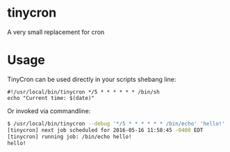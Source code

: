 # tinycron
A very small replacement for cron

# Usage

TinyCron can be used directly in your scripts shebang line:
```
#!/usr/local/bin/tinycron */5 * * * * * * /bin/sh
echo "Current time: $(date)"
```

Or invoked via commandline:
```bash
$ /usr/local/bin/tinycron --debug '*/5 * * * * * * /bin/echo' 'hello!'
[tinycron] next job scheduled for 2016-05-16 11:58:45 -0400 EDT
[tinycron] running job: /bin/echo hello!
hello!
```

